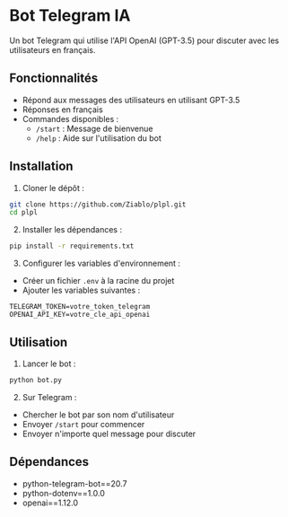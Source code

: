 # Bot Telegram IA

Un bot Telegram qui utilise l'API OpenAI (GPT-3.5) pour discuter avec les utilisateurs en français.

## Fonctionnalités

- Répond aux messages des utilisateurs en utilisant GPT-3.5
- Réponses en français
- Commandes disponibles :
  - `/start` : Message de bienvenue
  - `/help` : Aide sur l'utilisation du bot

## Installation

1. Cloner le dépôt :
```bash
git clone https://github.com/Ziablo/plpl.git
cd plpl
```

2. Installer les dépendances :
```bash
pip install -r requirements.txt
```

3. Configurer les variables d'environnement :
- Créer un fichier `.env` à la racine du projet
- Ajouter les variables suivantes :
```
TELEGRAM_TOKEN=votre_token_telegram
OPENAI_API_KEY=votre_cle_api_openai
```

## Utilisation

1. Lancer le bot :
```bash
python bot.py
```

2. Sur Telegram :
- Chercher le bot par son nom d'utilisateur
- Envoyer `/start` pour commencer
- Envoyer n'importe quel message pour discuter

## Dépendances

- python-telegram-bot==20.7
- python-dotenv==1.0.0
- openai==1.12.0 